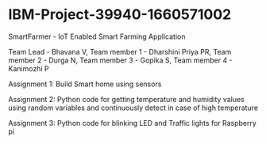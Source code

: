 # IBM-Project-39940-1660571002
SmartFarmer - IoT Enabled Smart Farming Application

Team Lead - Bhavana V, 
Team member 1 - Dharshini Priya PR, 
Team member 2 - Durga N, 
Team member 3 - Gopika S, 
Team member 4 - Kanimozhi P

Assignment 1:
Build Smart home using sensors

Assignment 2: 
Python code for getting temperature and humidity values using random variables 
and continuously detect in case of high temperature

Assignment 3:
Python code for blinking LED and Traffic lights for Raspberry pi
